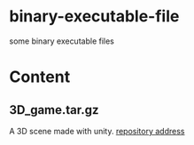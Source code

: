 # binary-executable-file
some binary executable files

# Content
## 3D_game.tar.gz
A 3D scene made with unity. [repository address](https://github.com/Andrewpqc/3D-scene-demo)
